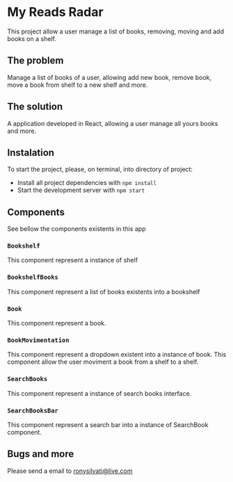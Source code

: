 # My Reads Radar

This project allow a user manage a list of books, removing, moving and add books
on a shelf.

## The problem
Manage a list of books of a user, allowing add new book, remove book, 
move a book from shelf to a new shelf and more.

## The solution
A application developed in React, allowing a user manage all yours books
and more.

## Instalation

To start the project, please, on terminal, into directory of project:

* Install all project dependencies with `npm install`
* Start the development server with `npm start`

## Components

See bellow the components existents in this app

### `Bookshelf`
This component represent a instance of shelf

### `BookshelfBooks`
This component represent a list of books existents into a bookshelf

### `Book`
This component represent a book.

### `BookMovimentation`
This component represent a dropdown existent into a instance of book. 
This component allow the user moviment a book from a shelf to a shelf.

### `SearchBooks`
This component represent a instance of search books interface.

### `SearchBooksBar`
This component represent a search bar into a instance of SearchBook component.

## Bugs and more
Please send a email to ronysilvati@live.com
